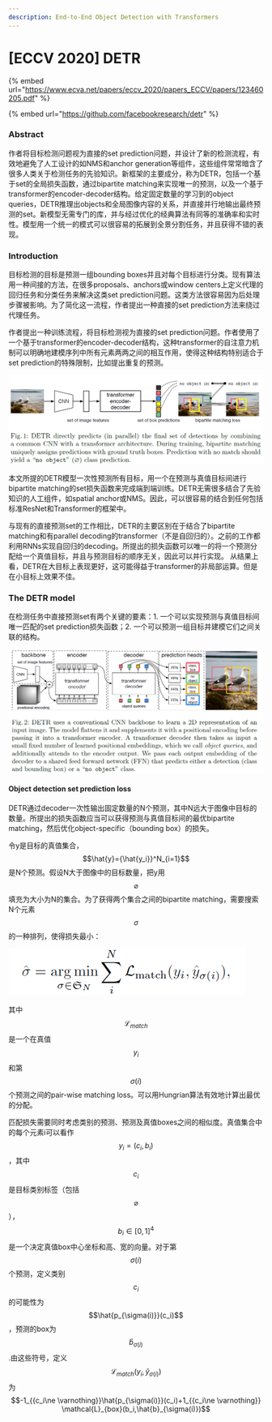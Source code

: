 ```yaml
---
description: End-to-End Object Detection with Transformers
---
```


# \[ECCV 2020] DETR

{% embed url="https://www.ecva.net/papers/eccv_2020/papers_ECCV/papers/123460205.pdf" %}

{% embed url="https://github.com/facebookresearch/detr" %}



### Abstract

作者将目标检测问题视为直接的set prediction问题，并设计了新的检测流程，有效地避免了人工设计的如NMS和anchor generation等组件，这些组件常常暗含了很多人类关于检测任务的先验知识。新框架的主要成分，称为DETR，包括一个基于set的全局损失函数，通过bipartite matching来实现唯一的预测，以及一个基于transformer的encoder-decoder结构。给定固定数量的学习到的object queries，DETR推理出objects和全局图像内容的关系，并直接并行地输出最终预测的set。新模型无需专门的库，并与经过优化的经典算法有同等的准确率和实时性。模型用一个统一的模式可以很容易的拓展到全景分割任务，并且获得不错的表现。

### Introduction

目标检测的目标是预测一组bounding boxes并且对每个目标进行分类。现有算法用一种间接的方法，在很多proposals、anchors或window centers上定义代理的回归任务和分类任务来解决这类set prediction问题。这类方法很容易因为后处理步骤被影响。为了简化这一流程，作者提出一种直接的set prediction方法来绕过代理任务。&#x20;

作者提出一种训练流程，将目标检测视为直接的set prediction问题。作者使用了一个基于transformer的encoder-decoder结构，这种transformer的自注意力机制可以明确地建模序列中所有元素两两之间的相互作用，使得这种结构特别适合于set prediction的特殊限制，比如提出重复的预测。&#x20;

![](<../../../.gitbook/assets/image (52).png>)

本文所提的DETR模型一次性预测所有目标，用一个在预测与真值目标间进行bipartite matching的set损失函数来完成端到端训练。DETR无需很多结合了先验知识的人工组件，如spatial anchor或NMS。因此，可以很容易的结合到任何包括标准ResNet和Transformer的框架中。&#x20;

与现有的直接预测set的工作相比，DETR的主要区别在于结合了bipartite matching和有parallel decoding的transformer（不是自回归的）。之前的工作都利用RNNs实现自回归的decoding。所提出的损失函数可以唯一的将一个预测分配给一个真值目标，并且与预测目标的顺序无关，因此可以并行实现。 从结果上看，DETR在大目标上表现更好，这可能得益于transformer的非局部运算。但是在小目标上效果不佳。

### The DETR model

在检测任务中直接预测set有两个关键的要素：1. 一个可以实现预测与真值目标间唯一匹配的set prediction损失函数；2. 一个可以预测一组目标并建模它们之间关联的结构。&#x20;

![](<../../../.gitbook/assets/image (38).png>)

#### Object detection set prediction loss

DETR通过decoder一次性输出固定数量的N个预测，其中N远大于图像中目标的数量。所提出的损失函数应当可以获得预测与真值目标间的最优bipartite matching，然后优化object-specific（bounding box）的损失。&#x20;

令y是目标的真值集合，$$\hat{y}={\hat{y_i}}^N_{i=1}$$是N个预测。假设N大于图像中的目标数量，把y用$$\varnothing$$填充为大小为N的集合。为了获得两个集合之间的bipartite matching，需要搜索N个元素$$\sigma$$的一种排列，使得损失最小：&#x20;

![](<../../../.gitbook/assets/image (172).png>)

其中$$\mathcal{L}_{match}$$是一个在真值$$y_i$$和第$$\sigma(i)$$个预测之间的pair-wise matching loss。可以用Hungrian算法有效地计算出最优的分配。&#x20;

匹配损失需要同时考虑类别的预测、预测及真值boxes之间的相似度。真值集合中的每个元素i可以看作$$y_i=(c_i,b_i)$$，其中$$c_i$$是目标类别标签（包括$$\varnothing$$），$$b_i\in {[0,1]}^4$$是一个决定真值box中心坐标和高、宽的向量。对于第$$\sigma(i)$$个预测，定义类别$$c_i$$的可能性为$$\hat{p_{\sigma(i)}}(c_i)$$，预测的box为$$\hat{b}_{\sigma(i)}$$.由这些符号，定义$$\mathcal{L}_{match}(y_i,\hat{y}_{\sigma(i)})$$为$$-1_{{c_i\ne \varnothing}}\hat{p_{\sigma(i)}}(c_i)+1_{{c_i\ne \varnothing}} \mathcal{L}_{box}(b_i,\hat{b}_{\sigma(i)})$$
